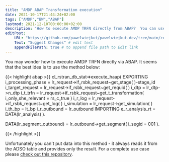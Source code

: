 ```yaml
---
title: "AMDP ABAP Transformation execution"
date: 2021-10-17T21:44:24+02:00
tags: ["AMDP","BW","ABAP"]
lastmod: 2021-12-10T00:00:00+02:00
description: 'How to execute AMDP TRFN directly from ABAP?  You can use the method execute_haap from cl_rstran_db_stat. Check this blog for complete examples with parameters.'
editPost:
    URL: "https://github.com/pawelwiejkut/pawelwiejkut.dev/tree/main/content"
    Text: "Suggest Changes" # edit text
    appendFilePath: true # to append file path to Edit link
---
```


You may wonder how to execute AMDP TRFN directly via ABAP. It seems that the best idea is to use the method below:

{{< highlight abap >}}
cl_rstran_db_stat=>execute_haap(
    EXPORTING
        i_processing_phase      = lr_request->if_rsbk_request~get_stage( )-stage_id
        i_target_request        = lr_request->if_rsbk_request~get_requid( )
        i_dtp                   = lr_dtp->n_dtp
        i_t_trfn                = lr_request->if_rsbk_request~get_t_transformation( i_only_she_relevant = rs_c_true )
        i_r_log                 = lr_request->if_rsbk_request~get_log( )
        i_simulation            = lr_request->get_simulation( )
        i_th_bp                 = lt_bp
        i_r_outbound            = lr_outbound
    IMPORTING
        e_r_analysis_rt         = DATA(lr_analysis) ).

DATA(lr_segment_outbound) = lr_outbound->get_segment( i_segid = 001 ).

{{< /highlight >}}

Unfortunately you can't put data into this method - it always reads it from the ADSO table and provides only the result. For a complete use case please [check out this repository](https://github.com/pawelwiejkut/bw_trfn_tester/blob/old/src/zcl_bw_trfn_tester_amdp.clas.abap).